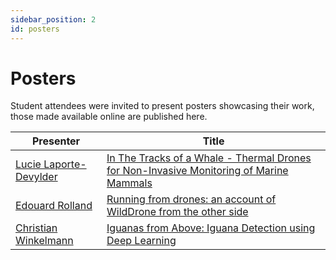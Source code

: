 ```yaml
---
sidebar_position: 2
id: posters
---
```


# Posters

Student attendees were invited to present posters showcasing their work, those made available online are published here.

| Presenter  | Title |
| --- | --- |
| [Lucie Laporte-Devylder](https://www.linkedin.com/in/lucie-laporte-devylder/) | [In The Tracks of a Whale - Thermal Drones for Non-Invasive Monitoring of Marine Mammals](https://doi.org/10.6084/m9.figshare.30196531.v1) |
| [Edouard Rolland](https://www.linkedin.com/in/edouardrolland/) | [Running from drones: an account of WildDrone from the other side](https://doi.org/10.6084/m9.figshare.30196393.v3) |
| [Christian Winkelmann](https://www.linkedin.com/in/christian-winkelmann/) | [Iguanas from Above: Iguana Detection using Deep Learning](https://doi.org/10.6084/m9.figshare.30148708.v1) |